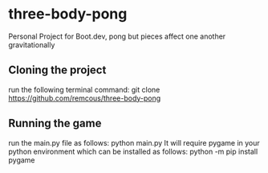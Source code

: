 # three-body-pong
Personal Project for Boot.dev, pong but pieces affect one another gravitationally

## Cloning the project
run the following terminal command:
git clone https://github.com/remcous/three-body-pong

## Running the game
run the main.py file as follows: python main.py
It will require pygame in your python environment which can be installed as follows: python -m pip install pygame
